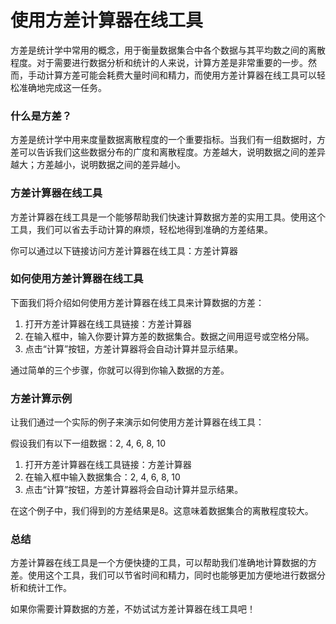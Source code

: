 使用方差计算器在线工具
===========

方差是统计学中常用的概念，用于衡量数据集合中各个数据与其平均数之间的离散程度。对于需要进行数据分析和统计的人来说，计算方差是非常重要的一步。然而，手动计算方差可能会耗费大量时间和精力，而使用方差计算器在线工具可以轻松准确地完成这一任务。

### 什么是方差？

方差是统计学中用来度量数据离散程度的一个重要指标。当我们有一组数据时，方差可以告诉我们这些数据分布的广度和离散程度。方差越大，说明数据之间的差异越大；方差越小，说明数据之间的差异越小。

### 方差计算器在线工具

方差计算器在线工具是一个能够帮助我们快速计算数据方差的实用工具。使用这个工具，我们可以省去手动计算的麻烦，轻松地得到准确的方差结果。

你可以通过以下链接访问方差计算器在线工具：方差计算器

### 如何使用方差计算器在线工具

下面我们将介绍如何使用方差计算器在线工具来计算数据的方差：

1. 打开方差计算器在线工具链接：方差计算器
2. 在输入框中，输入你要计算方差的数据集合。数据之间用逗号或空格分隔。
3. 点击“计算”按钮，方差计算器将会自动计算并显示结果。

通过简单的三个步骤，你就可以得到你输入数据的方差。

### 方差计算示例

让我们通过一个实际的例子来演示如何使用方差计算器在线工具：

假设我们有以下一组数据：2, 4, 6, 8, 10

1. 打开方差计算器在线工具链接：方差计算器
2. 在输入框中输入数据集合：2, 4, 6, 8, 10
3. 点击“计算”按钮，方差计算器将会自动计算并显示结果。

在这个例子中，我们得到的方差结果是8。这意味着数据集合的离散程度较大。

### 总结

方差计算器在线工具是一个方便快捷的工具，可以帮助我们准确地计算数据的方差。使用这个工具，我们可以节省时间和精力，同时也能够更加方便地进行数据分析和统计工作。

如果你需要计算数据的方差，不妨试试方差计算器在线工具吧！